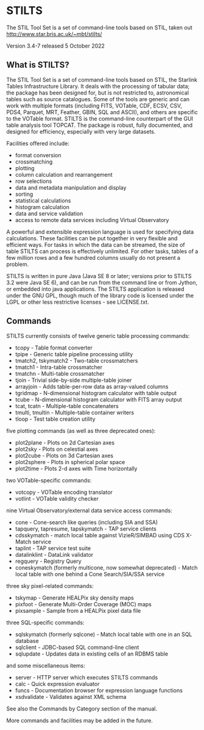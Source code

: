 # STILTS
The STIL Tool Set is a set of command-line tools based on STIL, taken out http://www.star.bris.ac.uk/~mbt/stilts/

Version 3.4-7 released 5 October 2022


## What is STILTS?
The STIL Tool Set is a set of command-line tools based on STIL, the Starlink Tables Infrastructure Library. It deals with the processing of tabular data; the package has been designed for, but is not restricted to, astronomical tables such as source catalogues. Some of the tools are generic and can work with multiple formats (including FITS, VOTable, CDF, ECSV, CSV, PDS4, Parquet, MRT, Feather, GBIN, SQL and ASCII), and others are specific to the VOTable format. STILTS is the command-line counterpart of the GUI table analysis tool TOPCAT. The package is robust, fully documented, and designed for efficiency, especially with very large datasets.

Facilities offered include:

- format conversion
- crossmatching
- plotting
- column calculation and rearrangement
- row selections
- data and metadata manipulation and display
- sorting
- statistical calculations
- histogram calculation
- data and service validation
- access to remote data services including Virtual Observatory

A powerful and extensible expression language is used for specifying data calculations. These facilities can be put together in very flexible and efficient ways.
For tasks in which the data can be streamed, the size of table STILTS can process is effectively unlimited. For other tasks, tables of a few million rows and a few hundred columns usually do not present a problem.

STILTS is written in pure Java (Java SE 8 or later; versions prior to STILTS 3.2 were Java SE 6), and can be run from the command line or from Jython, or embedded into java applications. The STILTS application is released under the GNU GPL, though much of the library code is licensed under the LGPL or other less restrictive licenses - see LICENSE.txt.

## Commands
STILTS currently consists of twelve generic table processing commands:

- tcopy - Table format converter
- tpipe - Generic table pipeline processing utility
- tmatch2, tskymatch2 - Two-table crossmatchers
- tmatch1 - Intra-table crossmatcher
- tmatchn - Multi-table crossmatcher
- tjoin - Trivial side-by-side multiple-table joiner
- arrayjoin - Adds table-per-row data as array-valued columns
- tgridmap - N-dimensional histogram calculator with table output
- tcube - N-dimensional histogram calculator with FITS array output
- tcat, tcatn - Multiple-table concatenaters
- tmulti, tmultin - Multiple-table container writers
- tloop - Test table creation utility

five plotting commands (as well as three deprecated ones):

- plot2plane - Plots on 2d Cartesian axes
- plot2sky - Plots on celestial axes
- plot2cube - Plots on 3d Cartesian axes
- plot2sphere - Plots in spherical polar space
- plot2time - Plots 2-d axes with Time horizontally

two VOTable-specific commands:

- votcopy - VOTable encoding translator
- votlint - VOTable validity checker

nine Virtual Observatory/external data service access commands:

- cone - Cone-search like queries (including SIA and SSA)
- tapquery, tapresume, tapskymatch - TAP service clients
- cdsskymatch - match local table against VizieR/SIMBAD using CDS X-Match service
- taplint - TAP service test suite
- datalinklint - DataLink validator
- regquery - Registry Query
- coneskymatch (formerly multicone, now somewhat deprecated) - Match local table with one behind a Cone Search/SIA/SSA service

three sky pixel-related commands:

- tskymap - Generate HEALPix sky density maps
- pixfoot - Generate Multi-Order Coverage (MOC) maps
- pixsample - Sample from a HEALPix pixel data file

three SQL-specific commands:

- sqlskymatch (formerly sqlcone) - Match local table with one in an SQL database
- sqlclient - JDBC-based SQL command-line client
- sqlupdate - Updates data in existing cells of an RDBMS table

and some miscellaneous items:

- server - HTTP server which executes STILTS commands
- calc - Quick expression evaluator
- funcs - Documentation browser for expression language functions
- xsdvalidate - Validates against XML schema

See also the Commands by Category section of the manual.

More commands and facilities may be added in the future.

